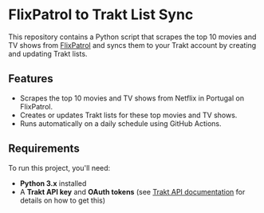 # FlixPatrol to Trakt List Sync

This repository contains a Python script that scrapes the top 10 movies and TV shows from [FlixPatrol](https://flixpatrol.com/top10/netflix/portugal/) and syncs them to your Trakt account by creating and updating Trakt lists.

## Features

- Scrapes the top 10 movies and TV shows from Netflix in Portugal on FlixPatrol.
- Creates or updates Trakt lists for these top movies and TV shows.
- Runs automatically on a daily schedule using GitHub Actions.

## Requirements

To run this project, you'll need:

- **Python 3.x** installed
- A **Trakt API key** and **OAuth tokens** (see [Trakt API documentation](https://trakt.docs.apiary.io/) for details on how to get this)
  